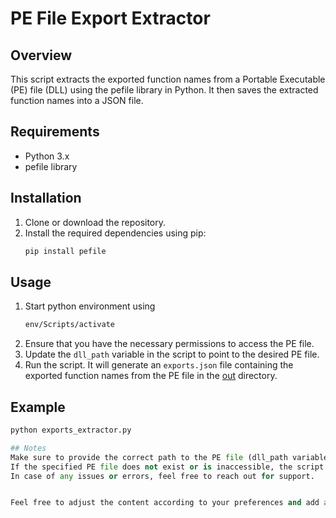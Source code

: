 # PE File Export Extractor

## Overview

This script extracts the exported function names from a Portable Executable (PE) file (DLL) using the pefile library in Python. It then saves the extracted function names into a JSON file.

## Requirements

- Python 3.x
- pefile library

## Installation

1. Clone or download the repository.
2. Install the required dependencies using pip:
   ```bash
   pip install pefile
   ```

## Usage

1. Start python environment using
   ```bash
   env/Scripts/activate
   ```
2. Ensure that you have the necessary permissions to access the PE file.
3. Update the `dll_path` variable in the script to point to the desired PE file.
4. Run the script. It will generate an `exports.json` file containing the exported function names from the PE file in the [out](/out) directory.

## Example

```python
python exports_extractor.py

## Notes
Make sure to provide the correct path to the PE file (dll_path variable) before running the script.
If the specified PE file does not exist or is inaccessible, the script will raise a FileNotFoundError.
In case of any issues or errors, feel free to reach out for support.


Feel free to adjust the content according to your preferences and add any additional information you deem necessary.
```
